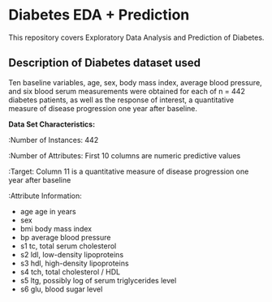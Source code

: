 # Diabetes EDA + Prediction

This repository covers Exploratory Data Analysis and Prediction of Diabetes.

 Description of Diabetes dataset used
 ----------------
 
 Ten baseline variables, age, sex, body mass index, average blood
 pressure, and six blood serum measurements were obtained for each of n =
 442 diabetes patients, as well as the response of interest, a
 quantitative measure of disease progression one year after baseline.
 
 **Data Set Characteristics:**
 
   :Number of Instances: 442
 
   :Number of Attributes: First 10 columns are numeric predictive values
 
   :Target: Column 11 is a quantitative measure of disease progression one year after baseline
 
   :Attribute Information:
   - age     age in years
   - sex
   - bmi     body mass index
   - bp      average blood pressure
   - s1      tc, total serum cholesterol
   - s2      ldl, low-density lipoproteins
   - s3      hdl, high-density lipoproteins
   - s4      tch, total cholesterol / HDL
   - s5      ltg, possibly log of serum triglycerides level
   - s6      glu, blood sugar level
